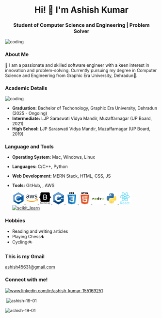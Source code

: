 
<h1 align="center">Hi! 👋 I'm Ashish Kumar</h1>
<h3 align="center">Student of Computer Science and Engineering | Problem Solver</h3>

<img
  alt="coding"
  width="400px"
  src="https://media.tenor.com/NOYF3f82b_gAAAAC/programmer.gif"
/>

### About Me
🌱 I am a passionate and skilled software engineer with a keen interest in innovation and problem-solving. Currently pursuing my degree in Computer Science and Engineering from Graphic Era University, Dehradun🏢.

### Academic Details
<img
  alt="coding"
  width="400px"
  src="https://previews.123rf.com/images/jihane123/jihane1231605/jihane123160500015/56949834-beautiful-university-cartoon.jpg"
/>

- **Graduation:** Bachelor of Techonology, Graphic Era University, Dehradun (2025 - Ongoing)
- **Intermediate:** LJP Saraswati Vidya Mandir, Muzaffarnagar (UP Board, 2021)
- **High School:** LJP Saraswati Vidya Mandir, Muzaffarnagar (UP Board, 2019) 

### Language and Tools
- **Operating System:** Mac, Windows, Linux
- **Languages:** C/C++, Python
- **Web Development:** MERN Stack, HTML, CSS, JS
- **Tools:** GitHub, , AWS

  <p align="left">
  <a href="https://www.cprogramming.com/" target="_blank" rel="noreferrer">
    <img
      src="https://raw.githubusercontent.com/devicons/devicon/master/icons/c/c-original.svg"
      alt="c"
      width="40"
      height="40"
    />
  </a>
  <a href="https://aws.amazon.com" target="_blank" rel="noreferrer">
    <img
      src="https://raw.githubusercontent.com/devicons/devicon/master/icons/amazonwebservices/amazonwebservices-original-wordmark.svg"
      alt="aws"
      width="40"
      height="40"
    />
  </a>
  <a href="https://getbootstrap.com" target="_blank" rel="noreferrer">
    <img
      src="https://raw.githubusercontent.com/devicons/devicon/master/icons/bootstrap/bootstrap-plain-wordmark.svg"
      alt="bootstrap"
      width="40"
      height="40"
    />
  </a>

  <a href="https://www.w3schools.com/cpp/" target="_blank" rel="noreferrer">
    <img
      src="https://raw.githubusercontent.com/devicons/devicon/master/icons/cplusplus/cplusplus-original.svg"
      alt="cplusplus"
      width="40"
      height="40"
    />
  </a>
  <a href="https://www.w3schools.com/css/" target="_blank" rel="noreferrer">
    <img
      src="https://raw.githubusercontent.com/devicons/devicon/master/icons/css3/css3-original-wordmark.svg"
      alt="css3"
      width="40"
      height="40"
    />
  </a>
  <a href="https://www.w3.org/html/" target="_blank" rel="noreferrer">
    <img
      src="https://raw.githubusercontent.com/devicons/devicon/master/icons/html5/html5-original-wordmark.svg"
      alt="html5"
      width="40"
      height="40"
    />
  </a>

  <a href="https://nodejs.org" target="_blank" rel="noreferrer">
    <img
      src="https://raw.githubusercontent.com/devicons/devicon/master/icons/nodejs/nodejs-original-wordmark.svg"
      alt="nodejs"
      width="40"
      height="40"
    />
  </a>

  <a href="https://www.python.org" target="_blank" rel="noreferrer">
    <img
      src="https://raw.githubusercontent.com/devicons/devicon/master/icons/python/python-original.svg"
      alt="python"
      width="40"
      height="40"
    />
  </a>
  <a href="https://reactjs.org/" target="_blank" rel="noreferrer">
    <img
      src="https://raw.githubusercontent.com/devicons/devicon/master/icons/react/react-original-wordmark.svg"
      alt="react"
      width="40"
      height="40"
    />
  </a>
  <a href="https://scikit-learn.org/" target="_blank" rel="noreferrer">
    <img
      src="https://upload.wikimedia.org/wikipedia/commons/0/05/Scikit_learn_logo_small.svg"
      alt="scikit_learn"
      width="40"
      height="40"
    />
  </a>



</p>


### Hobbies
- Reading and writing articles
- Playing Chess♞
- Cycling🚲


### This is my Gmail
ashish45631@gmail.com


<h3 align="left">Connect with me!</h3>
<p align="left">
  <a href="https://linkedin.com/in/www.linkedin.com/in/ashish-kumar-155169251" target="blank">
    <img align="center" src="https://raw.githubusercontent.com/rahuldkjain/github-profile-readme-generator/master/src/images/icons/Social/linked-in-alt.svg" alt="www.linkedin.com/in/ashish-kumar-155169251" height="30" width="40" />
  </a>
</p>


  
  <p>
    &nbsp;<img
      align="center"
      src="https://github-readme-stats.vercel.app/api?username=ashish-19-01&show_icons=true&locale=en"
      alt="ashish-19-01"
    />
  </p>
  
  <p>
    <img
      align="center"
      src="https://github-readme-streak-stats.herokuapp.com/?user=ashish-19-01&"
      alt="ashish-19-01"
    />
  </p>
  

